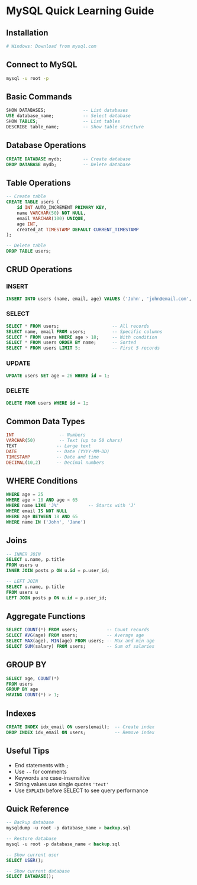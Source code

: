 # MySQL Quick Learning Guide

## Installation
```bash
# Windows: Download from mysql.com

```

## Connect to MySQL
```bash
mysql -u root -p
```

## Basic Commands
```sql
SHOW DATABASES;              -- List databases
USE database_name;           -- Select database
SHOW TABLES;                 -- List tables
DESCRIBE table_name;         -- Show table structure
```

## Database Operations
```sql
CREATE DATABASE mydb;        -- Create database
DROP DATABASE mydb;          -- Delete database
```

## Table Operations
```sql
-- Create table
CREATE TABLE users (
    id INT AUTO_INCREMENT PRIMARY KEY,
    name VARCHAR(50) NOT NULL,
    email VARCHAR(100) UNIQUE,
    age INT,
    created_at TIMESTAMP DEFAULT CURRENT_TIMESTAMP
);

-- Delete table
DROP TABLE users;
```

## CRUD Operations

### INSERT
```sql
INSERT INTO users (name, email, age) VALUES ('John', 'john@email.com', 25);
```

### SELECT
```sql
SELECT * FROM users;                    -- All records
SELECT name, email FROM users;          -- Specific columns
SELECT * FROM users WHERE age > 18;     -- With condition
SELECT * FROM users ORDER BY name;      -- Sorted
SELECT * FROM users LIMIT 5;            -- First 5 records
```

### UPDATE
```sql
UPDATE users SET age = 26 WHERE id = 1;
```

### DELETE
```sql
DELETE FROM users WHERE id = 1;
```

## Common Data Types
```sql
INT                 -- Numbers
VARCHAR(50)         -- Text (up to 50 chars)
TEXT               -- Large text
DATE               -- Date (YYYY-MM-DD)
TIMESTAMP          -- Date and time
DECIMAL(10,2)      -- Decimal numbers
```

## WHERE Conditions
```sql
WHERE age = 25
WHERE age > 18 AND age < 65
WHERE name LIKE 'J%'           -- Starts with 'J'
WHERE email IS NOT NULL
WHERE age BETWEEN 18 AND 65
WHERE name IN ('John', 'Jane')
```

## Joins
```sql
-- INNER JOIN
SELECT u.name, p.title 
FROM users u 
INNER JOIN posts p ON u.id = p.user_id;

-- LEFT JOIN  
SELECT u.name, p.title 
FROM users u 
LEFT JOIN posts p ON u.id = p.user_id;
```

## Aggregate Functions
```sql
SELECT COUNT(*) FROM users;           -- Count records
SELECT AVG(age) FROM users;           -- Average age
SELECT MAX(age), MIN(age) FROM users; -- Max and min age
SELECT SUM(salary) FROM users;        -- Sum of salaries
```

## GROUP BY
```sql
SELECT age, COUNT(*) 
FROM users 
GROUP BY age 
HAVING COUNT(*) > 1;
```

## Indexes
```sql
CREATE INDEX idx_email ON users(email);  -- Create index
DROP INDEX idx_email ON users;           -- Remove index
```

## Useful Tips
- End statements with `;`
- Use `--` for comments
- Keywords are case-insensitive
- String values use single quotes `'text'`
- Use `EXPLAIN` before SELECT to see query performance

## Quick Reference
```sql
-- Backup database
mysqldump -u root -p database_name > backup.sql

-- Restore database
mysql -u root -p database_name < backup.sql

-- Show current user
SELECT USER();

-- Show current database
SELECT DATABASE();
```
